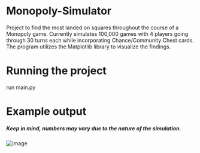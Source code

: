 # Monopoly-Simulator
Project to find the most landed on squares throughout the course of a Monopoly game.
Currently simulates 100,000 games with 4 players going through 30 turns each while incorporating Chance/Community Chest cards.
The program utilizes the Matplotlib library to visualize the findings.

# Running the project
run main.py

# Example output
##### Keep in mind, numbers may vary due to the nature of the simulation.
![image](https://user-images.githubusercontent.com/59662986/183808186-b4846e91-1c8f-48ef-961e-7bbba106693d.png)

